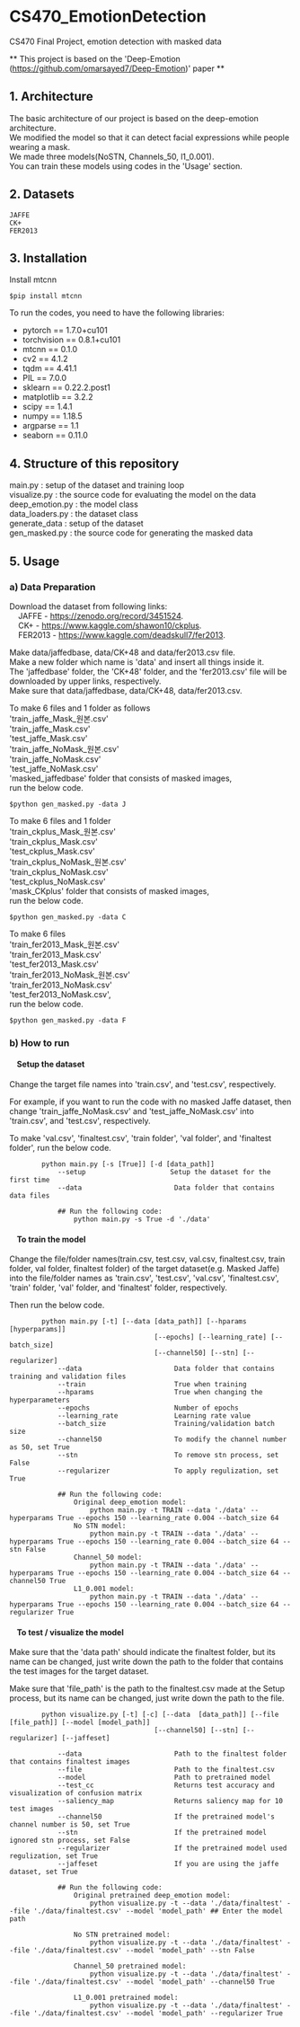 # CS470_EmotionDetection
CS470 Final Project, emotion detection with masked data

** This project is based on the 'Deep-Emotion (https://github.com/omarsayed7/Deep-Emotion)' paper **

## 1. Architecture
The basic architecture of our project is based on the deep-emotion architecture.  
We modified the model so that it can detect facial expressions while people wearing a mask.  
We made three models(NoSTN, Channels_50, l1_0.001).  
You can train these models using codes in the 'Usage' section.  

## 2. Datasets
    JAFFE
    CK+
    FER2013

## 3. Installation
Install mtcnn
    
    $pip install mtcnn
    
To run the codes, you need to have the following libraries:
* pytorch == 1.7.0+cu101
* torchvision == 0.8.1+cu101
* mtcnn == 0.1.0
* cv2 == 4.1.2
* tqdm == 4.41.1
* PIL == 7.0.0
* sklearn == 0.22.2.post1
* matplotlib == 3.2.2
* scipy == 1.4.1
* numpy == 1.18.5
* argparse == 1.1
* seaborn == 0.11.0

## 4. Structure of this repository
main.py : setup of the dataset and training loop  
visualize.py : the source code for evaluating the model on the data  
deep_emotion.py : the model class  
data_loaders.py : the dataset class  
generate_data : setup of the dataset  
gen_masked.py : the source code for generating the masked data  

## 5. Usage
###    a) Data Preparation

Download the dataset from following links:   
&nbsp;&nbsp;&nbsp;&nbsp;JAFFE -  https://zenodo.org/record/3451524.  
&nbsp;&nbsp;&nbsp;&nbsp;CK+ - https://www.kaggle.com/shawon10/ckplus.  
&nbsp;&nbsp;&nbsp;&nbsp;FER2013 - https://www.kaggle.com/deadskull7/fer2013.  
    
Make data/jaffedbase, data/CK+48 and data/fer2013.csv file.   
Make a new folder which name is 'data' and insert all things inside it.   
The 'jaffedbase' folder, the 'CK+48' folder, and the 'fer2013.csv' file will be downloaded by upper links, respectively.   
Make sure that data/jaffedbase, data/CK+48, data/fer2013.csv.  

To make 6 files and 1 folder as follows   
'train_jaffe_Mask_원본.csv'   
'train_jaffe_Mask.csv'   
'test_jaffe_Mask.csv'   
'train_jaffe_NoMask_원본.csv'   
'train_jaffe_NoMask.csv'   
'test_jaffe_NoMask.csv'   
'masked_jaffedbase' folder that consists of masked images,   
run the below code.   
    
    $python gen_masked.py -data J

To make 6 files and 1 folder   
'train_ckplus_Mask_원본.csv'   
'train_ckplus_Mask.csv'   
'test_ckplus_Mask.csv'   
'train_ckplus_NoMask_원본.csv'   
'train_ckplus_NoMask.csv'   
'test_ckplus_NoMask.csv'   
'mask_CKplus' folder that consists of masked images,  
run the below code.   
    
    $python gen_masked.py -data C

To make 6 files   
'train_fer2013_Mask_원본.csv'   
'train_fer2013_Mask.csv'   
'test_fer2013_Mask.csv'   
'train_fer2013_NoMask_원본.csv'   
'train_fer2013_NoMask.csv'   
'test_fer2013_NoMask.csv',   
run the below code.   
    
    $python gen_masked.py -data F


###    b) How to run
#### &nbsp;&nbsp;&nbsp;&nbsp;Setup the dataset
Change the target file names into 'train.csv', and 'test.csv', respectively.   
   
For example, if you want to run the code with no masked Jaffe dataset, then change 'train_jaffe_NoMask.csv' and 'test_jaffe_NoMask.csv' into 'train.csv', and 'test.csv', respectively.  
   
To make 'val.csv', 'finaltest.csv', 'train folder', 'val folder', and 'finaltest folder', run the below code.   

            python main.py [-s [True]] [-d [data_path]]
                --setup                     Setup the dataset for the first time
                --data                       Data folder that contains data files
                
                ## Run the following code:
                    python main.py -s True -d './data'
                   
             
#### &nbsp;&nbsp;&nbsp;&nbsp;To train the model
Change the file/folder names(train.csv, test.csv, val.csv, finaltest.csv, train folder, val folder, finaltest folder) of the target dataset(e.g. Masked Jaffe) into the file/folder names as 'train.csv', 'test.csv', 'val.csv', 'finaltest.csv', 'train' folder, 'val' folder, and 'finaltest' folder, respectively.   

Then run the below code.   
   

            python main.py [-t] [--data [data_path]] [--hparams [hyperparams]]
                                        [--epochs] [--learning_rate] [--batch_size]
                                        [--channel50] [--stn] [--regularizer]
                --data                       Data folder that contains training and validation files
                --train                      True when training
                --hparams                    True when changing the hyperparameters
                --epochs                     Number of epochs
                --learning_rate              Learning rate value
                --batch_size                 Training/validation batch size
                --channel50                  To modify the channel number as 50, set True
                --stn                        To remove stn process, set False
                --regularizer                To apply regulization, set True
                
                ## Run the following code:
                    Original deep_emotion model:
                        python main.py -t TRAIN --data './data' --hyperparams True --epochs 150 --learning_rate 0.004 --batch_size 64 
                    No STN model:
                        python main.py -t TRAIN --data './data' --hyperparams True --epochs 150 --learning_rate 0.004 --batch_size 64 --stn False
                    Channel_50 model:
                        python main.py -t TRAIN --data './data' --hyperparams True --epochs 150 --learning_rate 0.004 --batch_size 64 --channel50 True
                    L1_0.001 model:
                        python main.py -t TRAIN --data './data' --hyperparams True --epochs 150 --learning_rate 0.004 --batch_size 64 --regularizer True

#### &nbsp;&nbsp;&nbsp;&nbsp;To test / visualize the model

Make sure that the 'data path' should indicate the finaltest folder, but its name can be changed, just write down the path to the folder that contains the test images for the target dataset.   
   
Make sure that 'file_path' is the path to the finaltest.csv made at the Setup process, but its name can be changed, just write down the path to the file.   

            python visualize.py [-t] [-c] [--data  [data_path]] [--file  [file_path]] [--model [model_path]]
                                        [--channel50] [--stn] [--regularizer] [--jaffeset]
            
                --data                       Path to the finaltest folder that contains finaltest images
                --file                       Path to the finaltest.csv
                --model                      Path to pretrained model
                --test_cc                    Returns test accuracy and visualization of confusion matrix
                --saliency_map               Returns saliency map for 10 test images
                --channel50                  If the pretrained model's channel number is 50, set True
                --stn                        If the pretrained model ignored stn process, set False
                --regularizer                If the pretrained model used regulization, set True
                --jaffeset                   If you are using the jaffe dataset, set True
                
                ## Run the following code:
                    Original pretrained deep_emotion model:
                        python visualize.py -t --data './data/finaltest' --file './data/finaltest.csv' --model 'model_path' ## Enter the model path
                        
                    No STN pretrained model:
                        python visualize.py -t --data './data/finaltest' --file './data/finaltest.csv' --model 'model_path' --stn False
                        
                    Channel_50 pretrained model:
                        python visualize.py -t --data './data/finaltest' --file './data/finaltest.csv' --model 'model_path' --channel50 True

                    L1_0.001 pretrained model:
                        python visualize.py -t --data './data/finaltest' --file './data/finaltest.csv' --model 'model_path' --regularizer True

                    
        
    

